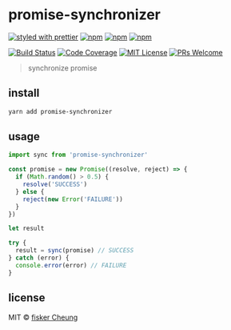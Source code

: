 # promise-synchronizer

[![styled with prettier](https://img.shields.io/badge/styled_with-prettier-ff69b4.svg?style=flat-square)](https://github.com/prettier/prettier)
[![npm](https://img.shields.io/npm/v/promise-synchronizer.svg?style=flat-square)](https://www.npmjs.com/package/promise-synchronizer)
[![npm](https://img.shields.io/npm/dt/promise-synchronizer.svg?style=flat-square)](https://www.npmjs.com/package/promise-synchronizer)
[![npm](https://img.shields.io/npm/dm/promise-synchronizer.svg?style=flat-square)](https://www.npmjs.com/package/promise-synchronizer)

[![Build Status](https://img.shields.io/travis/fisker/promise-synchronizer.svg?style=flat-square)](https://travis-ci.org/fisker/promise-synchronizer)
[![Code Coverage](https://img.shields.io/coveralls/github/fisker/promise-synchronizer.svg?style=flat-square)](https://codecov.io/github/fisker/promise-synchronizer)
[![MIT License](https://img.shields.io/npm/l/promise-synchronizer.svg?style=flat-square)](https://github.com/fisker/promise-synchronizer/blob/master/license)
[![PRs Welcome](https://img.shields.io/badge/PRs-welcome-brightgreen.svg?style=flat-square)](http://makeapullrequest.com)

> synchronize promise

## install

```bash
yarn add promise-synchronizer
```

## usage

```js
import sync from 'promise-synchronizer'

const promise = new Promise((resolve, reject) => {
  if (Math.random() > 0.5) {
    resolve('SUCCESS')
  } else {
    reject(new Error('FAILURE'))
  }
})

let result

try {
  result = sync(promise) // SUCCESS
} catch (error) {
  console.error(error) // FAILURE
}
```

## license

MIT © [fisker Cheung](https://github.com/fisker)

